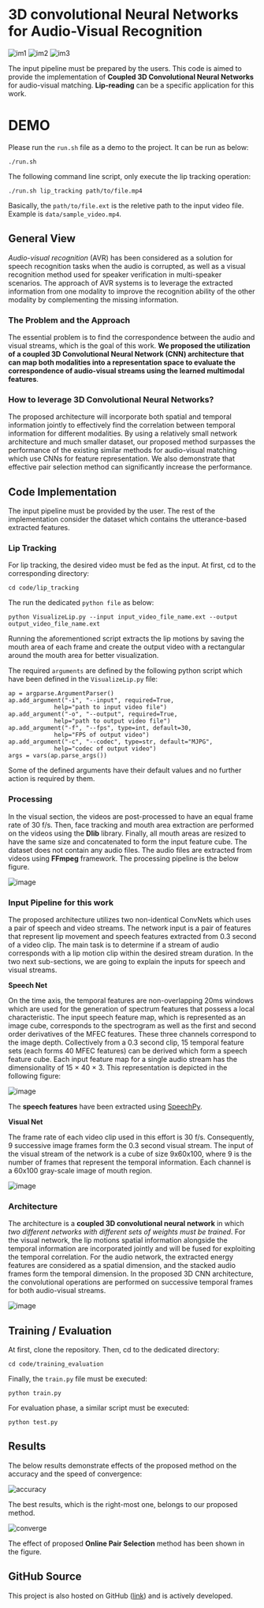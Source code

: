 3D convolutional Neural Networks for Audio-Visual Recognition
==============================================================

![im1](readme_images/1.gif) ![im2](readme_images/2.gif) ![im3](readme_images/3.gif)

The input pipeline must be prepared by the users. This code is aimed to provide the implementation of **Coupled 3D Convolutional Neural Networks** for audio-visual matching. **Lip-reading** can be a specific application for this work.

# DEMO

Please run the ``run.sh`` file as a demo to the project. It can be run as below:

~~~~ {.sourceCode .shell}
./run.sh
~~~~

The following command line script, only execute the lip tracking operation:

~~~~ {.sourceCode .shell}
./run.sh lip_tracking path/to/file.mp4
~~~~

Basically, the ``path/to/file.ext`` is the reletive path to the input video file. Example is ``data/sample_video.mp4``.


General View
------------

*Audio-visual recognition* (AVR) has been considered as a solution for speech recognition tasks when the audio is corrupted,  as well as a visual recognition method used for speaker verification in multi-speaker scenarios. The approach of AVR systems  is to leverage the extracted information from one modality to improve the recognition ability of the other modality by complementing the missing information.

### The Problem and the Approach

The essential problem is to find the correspondence between the audio and visual streams, which is the goal of this work. **We proposed the utilization of a coupled 3D Convolutional Neural Network (CNN) architecture that can map both modalities into a representation space to evaluate the correspondence of audio-visual streams using the learned multimodal features**.

### How to leverage 3D Convolutional Neural Networks?

The proposed architecture will incorporate both spatial and temporal information jointly to effectively find the correlation between temporal information for different modalities. By using a relatively small network architecture and much smaller dataset, our proposed method surpasses the performance of the existing similar methods for audio-visual matching which use CNNs for feature representation. We also demonstrate that effective pair selection method can significantly increase the performance.

Code Implementation
-------------------

The input pipeline must be provided by the user. The rest of the implementation consider the dataset which contains the utterance-based extracted features.

### Lip Tracking

For lip tracking, the desired video must be fed as the input. At first, cd to the corresponding directory:

~~~~ {.sourceCode .shell}
cd code/lip_tracking
~~~~

The run the dedicated `python file` as below:

~~~~ {.sourceCode .shell}
python VisualizeLip.py --input input_video_file_name.ext --output output_video_file_name.ext
~~~~

Running the aforementioned script extracts the lip motions by saving the mouth area of each frame and create the output video with a rectangular around the mouth area for better visualization.

The required `arguments` are defined by the following python script which have been defined in the `VisualizeLip.py` file:

~~~~ {.sourceCode .python}
ap = argparse.ArgumentParser()
ap.add_argument("-i", "--input", required=True,
             help="path to input video file")
ap.add_argument("-o", "--output", required=True,
             help="path to output video file")
ap.add_argument("-f", "--fps", type=int, default=30,
             help="FPS of output video")
ap.add_argument("-c", "--codec", type=str, default="MJPG",
             help="codec of output video")
args = vars(ap.parse_args())
~~~~

Some of the defined arguments have their default values and no further action is required by them.

### Processing

In the visual section, the videos are post-processed to have an equal frame rate of 30 f/s. Then, face tracking and mouth area extraction are performed on the videos using the **Dlib** library. Finally, all mouth areas are resized to have the same size and concatenated to form the input feature cube. The dataset does not contain any audio files. The audio files are extracted from videos using **FFmpeg** framework. 
The processing pipeline is the below figure.

![image](readme_images/processing.gif)

### Input Pipeline for this work

The proposed architecture utilizes two non-identical ConvNets which uses a pair of speech and video streams. The network input is a pair of features that represent lip movement and speech features extracted from 0.3 second of a video clip. The main task is to determine if a stream of audio corresponds with a lip motion clip within the desired stream duration. In the two next sub-sections, we are going to explain the inputs for speech and visual streams.

**Speech Net**

On the time axis, the temporal features are non-overlapping 20ms windows which are used for the generation of spectrum features that possess a local characteristic. The input speech feature map, which is represented as an image cube, corresponds to the spectrogram as well as the first and second order derivatives of the MFEC features. These three channels correspond to the image depth. Collectively from a 0.3 second clip, 15 temporal feature sets (each forms 40 MFEC features) can be derived which form a speech feature cube. Each input feature map for a single audio stream has the dimensionality of 15 × 40 × 3. This representation is depicted in the following figure:

![image](readme_images/Speech_GIF.gif)

The **speech features** have been extracted using [SpeechPy](https://github.com/astorfi/speech_feature_extraction).

**Visual Net**

The frame rate of each video clip used in this effort is 30 f/s. Consequently, 9 successive image frames form the 0.3 second visual stream. The input of the visual stream of the network is a cube of size 9x60x100, where 9 is the number of frames that represent the temporal information. Each channel is a 60x100 gray-scale image of mouth region.

![image](readme_images/lip_motion.jpg)

### Architecture

The architecture is a **coupled 3D convolutional neural network** in which *two different networks with different sets of weights must be trained*. For the visual network, the lip motions spatial information alongside the temporal information are incorporated jointly and will be fused for exploiting the temporal correlation. For the audio network, the extracted energy features are considered as a spatial dimension, and the stacked audio frames form the temporal dimension. In the proposed 3D CNN architecture, the convolutional operations are performed on successive temporal frames for both audio-visual streams.

![image](readme_images/DNN-Coupled.png)

Training / Evaluation
---------------------

At first, clone the repository. Then, cd to the dedicated directory:

~~~~ {.sourceCode .shell}
cd code/training_evaluation
~~~~

Finally, the `train.py` file must be executed:

~~~~ {.sourceCode .shell}
python train.py
~~~~

For evaluation phase, a similar script must be executed:

~~~~ {.sourceCode .shell}
python test.py
~~~~

Results
-------

The below results demonstrate effects of the proposed method on the accuracy and the speed of convergence:

![accuracy](readme_images/accuracy-bar-pairselection.png)

The best results, which is the right-most one, belongs to our proposed method.

![converge](readme_images/convergence-speed.png)

The effect of proposed **Online Pair Selection** method has been shown in the figure.

GitHub Source
-------------

This project is also hosted on GitHub ([link](https://github.com/astorfi/lip-reading-deeplearning)) and is actively developed.

